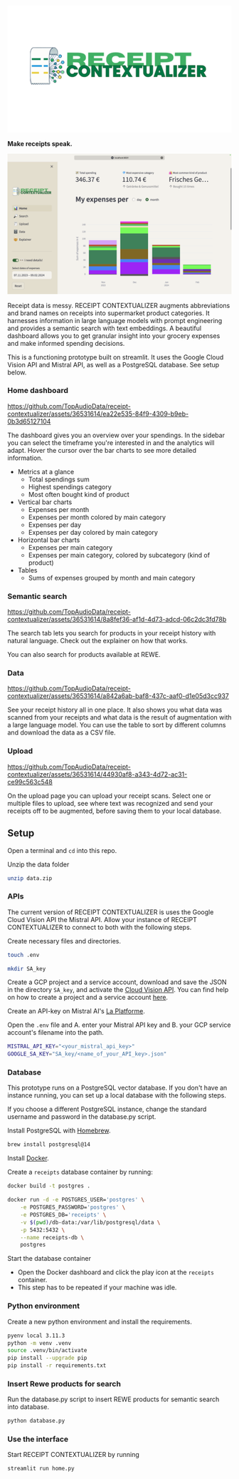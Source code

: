![RECEIPT CONTEXTUALIZER LOGO](images/receipt_logo_solid.png)

**Make receipts speak.**

![Screenshot of dashboard](images/dashboard.png)

Receipt data is messy. RECEIPT CONTEXTUALIZER augments
abbreviations and brand names on receipts into
supermarket product categories. It harnesses
information in large language models with
prompt engineering and provides a semantic
search with text embeddings. A beautiful
dashboard allows you to get granular
insight into your grocery expenses and make
informed spending decisions.

This is a functioning prototype built on streamlit. It uses the Google Cloud Vision API and Mistral API, as well as a PostgreSQL database. See setup below.

### Home dashboard


https://github.com/TopAudioData/receipt-contextualizer/assets/36531614/ea22e535-84f9-4309-b9eb-0b3d65127104


The dashboard gives you an overview over your spendings. In the sidebar you can select the timeframe you're interested in and the analytics will adapt. Hover the cursor over the bar charts to see more detailed information.

- Metrics at a glance
    - Total spendings sum
    - Highest spendings category
    - Most often bought kind of product
- Vertical bar charts
    - Expenses per month
    - Expenses per month colored by main category
    - Expenses per day
    - Expenses per day colored by main category
- Horizontal bar charts
    - Expenses per main category
    - Expenses per main category, colored by subcategory (kind of product)
- Tables
    - Sums of expenses grouped by month and main category

### Semantic search


https://github.com/TopAudioData/receipt-contextualizer/assets/36531614/8a8fef36-af1d-4d73-adcd-06c2dc3fd78b


The search tab lets you search for products in your receipt history with natural language. Check out the explainer on how that works.

You can also search for products available at REWE.

### Data


https://github.com/TopAudioData/receipt-contextualizer/assets/36531614/a842a6ab-baf8-437c-aaf0-d1e05d3cc937


See your receipt history all in one place. It also shows you what data was scanned from your receipts and what data is the result of augmentation with a large language model. You can use the table to sort by different columns and download the data as a CSV file.

### Upload


https://github.com/TopAudioData/receipt-contextualizer/assets/36531614/44930af8-a343-4d72-ac31-ce99c563c548


On the upload page you can upload your receipt scans. Select one or multiple files to upload, see where text was recognized and send your receipts off to be augmented, before saving them to your local database.

## Setup

Open a terminal and `cd` into this repo.

Unzip the data folder

```bash
unzip data.zip
```

### APIs

The current version of RECEIPT CONTEXTUALIZER is uses the Google Cloud Vision API the Mistral API. Allow your instance of RECEIPT CONTEXTUALIZER to connect to both with the following steps.

Create necessary files and directories.

```bash
touch .env
```

```bash
mkdir SA_key
```

Create a GCP project and a service account, download and save the JSON in the directory `SA_key`, and activate the [Cloud Vision API](https://console.cloud.google.com/marketplace/product/google/vision.googleapis.com). You can find help on how to create a project and a service account [here](https://support.google.com/a/answer/7378726).

Create an API-key on Mistral AI's [La Platforme](https://console.mistral.ai).

Open the `.env` file and A. enter your Mistral API key and B. your GCP service account's filename into the path.

```bash
MISTRAL_API_KEY="<your_mistral_api_key>"
GOOGLE_SA_KEY="SA_key/<name_of_your_API_key>.json"
```

### Database

This prototype runs on a PostgreSQL vector database. If you don't have an instance running, you can set up a local database with the following steps.

If you choose a different PostgreSQL instance, change the standard username and password in the database.py script.

Install PostgreSQL with [Homebrew](https://brew.sh). 

```bash
brew install postgresql@14
```
Install [Docker](https://www.docker.com/get-started/).

Create a `receipts` database container by running:

```bash
docker build -t postgres .
```
```bash
docker run -d -e POSTGRES_USER='postgres' \
    -e POSTGRES_PASSWORD='postgres' \
    -e POSTGRES_DB='receipts' \
    -v $(pwd)/db-data:/var/lib/postgresql/data \
    -p 5432:5432 \
    --name receipts-db \
    postgres
```

Start the database container

- Open the Docker dashboard and click the play icon at the `receipts` container.
- This step has to be repeated if your machine was idle.

### Python environment

Create a new python environment and install the requirements.

```bash
pyenv local 3.11.3
python -m venv .venv
source .venv/bin/activate
pip install --upgrade pip
pip install -r requirements.txt
```

### Insert Rewe products for search

Run the database.py script to insert REWE products for semantic search into database.

```bash
python database.py
```

### Use the interface

Start RECEIPT CONTEXTUALIZER by running

```bash
streamlit run home.py
```
